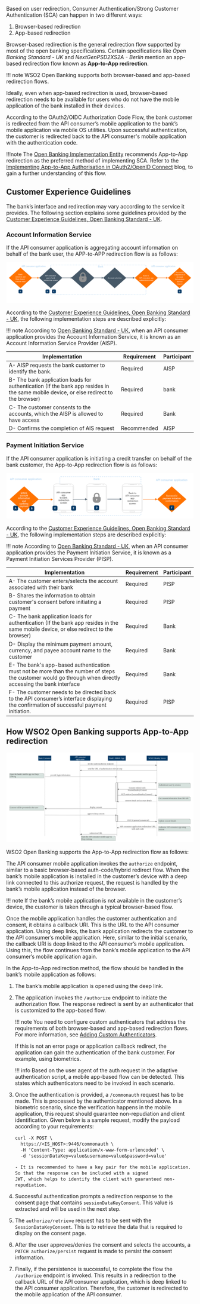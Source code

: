 Based on user redirection, Consumer Authentication/Strong Customer Authentication (SCA) can happen in two different 
ways:

   1. Browser-based redirection
   2. App-based redirection
    
Browser-based redirection is the general redirection flow supported by most of the open banking specifications. Certain 
specifications like *Open Banking Standard - UK* and *NextGenPSD2XS2A - Berlin* mention an app-based redirection flow 
known as **App-to-App redirection**. 

!!! note
    WSO2 Open Banking supports both browser-based and app-based redirection flows.

Ideally, even when app-based redirection is used, browser-based redirection needs to be available for users 
who do not have the mobile application of the bank installed in their devices.

According to the OAuth2/OIDC Authorization Code Flow, the bank customer is redirected from the API consumer’s mobile 
application to the bank’s mobile application via mobile OS utilities. Upon successful authentication, the customer is 
redirected back to the API consumer's mobile application with the authentication code. 

!!!note 
    The [Open Banking Implementation Entity](https://openbanking.atlassian.net/wiki/spaces/DZ/pages/23889379/Deep+linking+for+App-to-App+redirection) 
    recommends App-to-App redirection as the preferred method of implementing SCA. Refer to the 
    [Implementing App-to-App Authorisation in OAuth2/OpenID Connect](https://openid.net/2019/10/21/guest-blog-implementing-app-to-app-authorisation-in-oauth2-openid-connect/) 
    blog, to gain a further understanding of this flow.

## Customer Experience Guidelines
    
The bank’s interface and redirection may vary according to the service it provides. The following section explains some 
guidelines provided by the [Customer Experience Guidelines, Open Banking Standard - UK](https://www.openbanking.org.uk/wp-content/uploads/Customer-Experience-Guidelines-V1.3.0.pdf).

### Account Information Service

If the API consumer application is aggregating account information on behalf of the bank user, the APP-to-APP redirection 
flow is as follows: 

[ ![](../assets/img/learn/app-to-app-redirection/ais-app-based-flow.png) ](../assets/img/learn/app-to-app-redirection/ais-app-based-flow.png)

According to the [Customer Experience Guidelines, Open Banking Standard - UK](https://www.openbanking.org.uk/wp-content/uploads/Customer-Experience-Guidelines-V1.3.0.pdf), 
the following implementation steps are described explicitly:

!!! note
    According to [Open Banking Standard - UK](https://www.openbanking.org.uk/about-us/glossary/), when an API consumer 
    application provides the Account Information Service, it is known as an Account Information Service Provider (AISP).

| Implementation | Requirement | Participant |
|----------------|-------------|-------------|
| A- AISP requests the bank customer to identify the bank. | Required | AISP |
| B- The bank application loads for authentication (If the bank app resides in the same mobile device, or else redirect to the browser) | Required | bank |
| C- The customer consents to the accounts, which the AISP is allowed to have access | Required | Bank |
| D- Confirms the completion of AIS request | Recommended | AISP |
 
### Payment Initiation Service

If the API consumer application is initiating a credit transfer on behalf of the bank customer, the App-to-App redirection 
flow is as follows:

[ ![](../assets/img/learn/app-to-app-redirection/pis-app-based-flow.png) ](../assets/img/learn/app-to-app-redirection/pis-app-based-flow.png)

According to the [Customer Experience Guidelines, Open Banking Standard - UK](https://www.openbanking.org.uk/wp-content/uploads/Customer-Experience-Guidelines-V1.3.0.pdf), 
the following implementation steps are described explicitly:

!!! note
    According to [Open Banking Standard - UK](https://www.openbanking.org.uk/about-us/glossary/), when an API consumer 
    application provides the Payment Initiation Service, it is known as a Payment Initiation Services Provider (PISP).

| Implementation | Requirement | Participant |
| -------------- | ------------| ------------|
| A- The customer enters/selects the account associated with their bank | Required | PISP |
| B- Shares the information to obtain customer's consent before initiating a payment | Required | PISP |
| C- The bank application loads for authentication (If the bank app resides in the same mobile device, or else redirect to the browser) | Required | Bank |
| D- Display the minimum payment amount, currency, and payee account name to the customer | Required | Bank |
| E- The bank's app-based authentication must not be more than the number of steps the customer would go through when directly accessing the bank interface | Required | Bank |
| F- The customer needs to be directed back to the API consumer’s interface displaying the confirmation of successful payment initiation. | Required | PISP |

## How WSO2 Open Banking supports App-to-App redirection

[ ![](../assets/img/learn/app-to-app-redirection/app-to-app-redirection-sequence-flow.png) ](../assets/img/learn/app-to-app-redirection/app-to-app-redirection-sequence-flow.png)

WSO2 Open Banking supports the App-to-App redirection flow as follows: 

The API consumer mobile application invokes the `authorize` endpoint, similar to a basic browser-based auth-code/hybrid 
redirect flow. When the bank’s mobile application is installed in the customer’s device with a deep link connected to 
this authorize request, the request is handled by the bank’s mobile application instead of the browser.

!!! note 
    If the bank’s mobile application is not available in the customer’s device, the customer is taken through a typical 
    browser-based flow. 
    
Once the mobile application handles the customer authentication and consent, it obtains a callback URI. This is the URL 
to the API consumer application. Using deep links, the bank application redirects the customer to the API consumer’s 
mobile application. Here, similar to the initial scenario, the callback URI is deep linked to the API consumer’s mobile 
application. Using this, the flow continues from the bank’s mobile application to the API consumer’s mobile application 
again.

In the App-to-App redirection method, the flow should be handled in the bank’s mobile application as follows:

1. The bank’s mobile application is opened using the deep link.
2. The application invokes the `/authorize` endpoint to initiate the authorization flow. The response redirect is sent 
by an authenticator that is customized to the app-based flow. 

    !!! note 
        You need to configure custom authenticators that address the requirements of both browser-based and app-based 
        redirection flows. For more information, see [Adding Custom Authenticators](https://is.docs.wso2.com/en/latest/develop/writing-a-custom-local-authenticator/#writing-a-custom-local-authenticator). 
   
    If this is not an error page or application callback redirect, the application can gain the authentication of the 
    bank customer. For example, using biometrics. 
    
    !!! info
        Based on the user agent of the auth request in the adaptive authentication script, a mobile app-based flow can 
        be detected. This states which authenticators need to be invoked in each scenario.

3. Once the authentication is provided, a `/commonauth` request has to be made. This is processed by the authenticator 
mentioned above. In a biometric scenario, since the verification happens in the mobile application, this request should 
guarantee non-repudiation and client identification. Given below is a sample request, modify the payload according to 
your requirements:

    ``` cURL
    curl -X POST \
      https://<IS_HOST>:9446/commonauth \
      -H 'Content-Type: application/x-www-form-urlencoded' \
      -d 'sessionDataKey=value&username=value&password=value'
    ```
   
       - It is recommended to have a key pair for the mobile application. So that the response can be included with a signed 
       JWT, which helps to identify the client with guaranteed non-repudiation.
       
4. Successful authentication prompts a redirection response to the consent page that contains `sessionDataKeyConsent`. 
This value is extracted and will be used in the next step.

5. The `authorize/retrieve` request has to be sent with the `SessionDataKeyConsent`. This is to retrieve the data that is 
required to display on the consent page.

6. After the user approves/denies the consent and selects the accounts, a `PATCH authorize/persist` request is made 
to persist the consent information.

7. Finally, if the persistence is successful, to complete the flow the `/authorize` endpoint is invoked. This results in 
a redirection to the callback URL of the API consumer application, which is deep linked to the API consumer application. 
Therefore, the customer is redirected to the mobile application of the API consumer. 